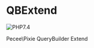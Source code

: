 # QBExtend
![PHP7.4](https://img.shields.io/badge/php-7.4-%237A86B8?style=flat)

Pecee\Pixie QueryBuilder Extend